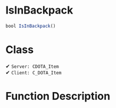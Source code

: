 # IsInBackpack
```js	
bool IsInBackpack()
```
# Class
✔ `Server: CDOTA_Item`  
✔ `Client: C_DOTA_Item`  

# Function Description

